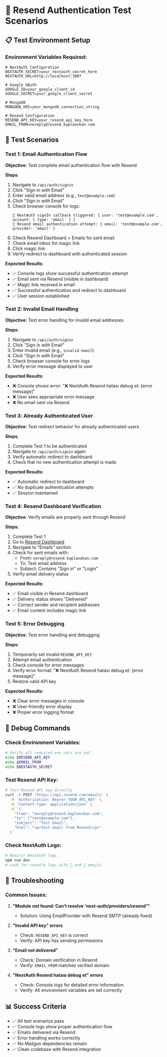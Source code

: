 # 🧪 Resend Authentication Test Scenarios

## 📋 Test Environment Setup

### Environment Variables Required:

```env
# NextAuth Configuration
NEXTAUTH_SECRET=your_nextauth_secret_here
NEXTAUTH_URL=http://localhost:3007

# Google OAuth
GOOGLE_ID=your_google_client_id
GOOGLE_SECRET=your_google_client_secret

# MongoDB
MONGODB_URI=your_mongodb_connection_string

# Resend Configuration
RESEND_API_KEY=your_resend_api_key_here
EMAIL_FROM=noreply@resend.kaplanokan.com
```

## 🧪 Test Scenarios

### Test 1: Email Authentication Flow

**Objective**: Test complete email authentication flow with Resend

**Steps**:

1. Navigate to `/api/auth/signin`
2. Click "Sign in with Email"
3. Enter valid email address (e.g., `test@example.com`)
4. Click "Sign in with Email"
5. Check browser console for logs:
   ```
   🔐 NextAuth signIn callback triggered: { user: 'test@example.com', account: { type: 'email' } }
   📧 Resend email authentication attempt: { email: 'test@example.com', provider: 'email' }
   ```
6. Check Resend Dashboard > Emails for sent email
7. Check email inbox for magic link
8. Click magic link
9. Verify redirect to dashboard with authenticated session

**Expected Results**:

- ✅ Console logs show successful authentication attempt
- ✅ Email sent via Resend (visible in dashboard)
- ✅ Magic link received in email
- ✅ Successful authentication and redirect to dashboard
- ✅ User session established

### Test 2: Invalid Email Handling

**Objective**: Test error handling for invalid email addresses

**Steps**:

1. Navigate to `/api/auth/signin`
2. Click "Sign in with Email"
3. Enter invalid email (e.g., `invalid-email`)
4. Click "Sign in with Email"
5. Check browser console for error logs
6. Verify error message displayed to user

**Expected Results**:

- ❌ Console shows error: "❌ NextAuth Resend hatası debug et: [error message]"
- ❌ User sees appropriate error message
- ❌ No email sent via Resend

### Test 3: Already Authenticated User

**Objective**: Test redirect behavior for already authenticated users

**Steps**:

1. Complete Test 1 to be authenticated
2. Navigate to `/api/auth/signin` again
3. Verify automatic redirect to dashboard
4. Check that no new authentication attempt is made

**Expected Results**:

- ✅ Automatic redirect to dashboard
- ✅ No duplicate authentication attempts
- ✅ Session maintained

### Test 4: Resend Dashboard Verification

**Objective**: Verify emails are properly sent through Resend

**Steps**:

1. Complete Test 1
2. Go to [Resend Dashboard](https://resend.com/dashboard)
3. Navigate to "Emails" section
4. Check for sent emails with:
   - From: `noreply@resend.kaplanokan.com`
   - To: Test email address
   - Subject: Contains "Sign in" or "Login"
5. Verify email delivery status

**Expected Results**:

- ✅ Email visible in Resend dashboard
- ✅ Delivery status shows "Delivered"
- ✅ Correct sender and recipient addresses
- ✅ Email content includes magic link

### Test 5: Error Debugging

**Objective**: Test error handling and debugging

**Steps**:

1. Temporarily set invalid `RESEND_API_KEY`
2. Attempt email authentication
3. Check console for error messages
4. Verify error format: "❌ NextAuth Resend hatası debug et: [error message]"
5. Restore valid API key

**Expected Results**:

- ❌ Clear error messages in console
- ❌ User-friendly error display
- ❌ Proper error logging format

## 🔧 Debug Commands

### Check Environment Variables:

```bash
# Verify all required env vars are set
echo $RESEND_API_KEY
echo $EMAIL_FROM
echo $NEXTAUTH_SECRET
```

### Test Resend API Key:

```bash
# Test Resend API key directly
curl -X POST 'https://api.resend.com/emails' \
  -H 'Authorization: Bearer YOUR_API_KEY' \
  -H 'Content-Type: application/json' \
  -d '{
    "from": "noreply@resend.kaplanokan.com",
    "to": ["test@example.com"],
    "subject": "Test Email",
    "html": "<p>Test email from Resend</p>"
  }'
```

### Check NextAuth Logs:

```bash
# Monitor NextAuth logs
npm run dev
# Look for console logs with 🔐 and 📧 emojis
```

## 🚨 Troubleshooting

### Common Issues:

1. **"Module not found: Can't resolve 'next-auth/providers/resend'"**

   - Solution: Using EmailProvider with Resend SMTP (already fixed)

2. **"Invalid API key" errors**

   - Check: `RESEND_API_KEY` is correct
   - Verify: API key has sending permissions

3. **"Email not delivered"**

   - Check: Domain verification in Resend
   - Verify: `EMAIL_FROM` matches verified domain

4. **"NextAuth Resend hatası debug et" errors**
   - Check: Console logs for detailed error information
   - Verify: All environment variables are set correctly

## 📊 Success Criteria

- ✅ All test scenarios pass
- ✅ Console logs show proper authentication flow
- ✅ Emails delivered via Resend
- ✅ Error handling works correctly
- ✅ No Mailgun dependencies remain
- ✅ Clean codebase with Resend integration
